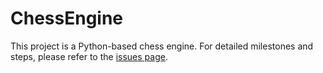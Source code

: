 # ChessEngine

This project is a Python-based chess engine. For detailed milestones and steps, please refer to the [issues page](https://github.com/IERoboticsClub/ChessEngine/issues).
